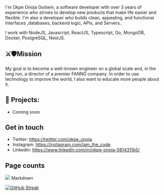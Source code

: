 I'm Okpe Onoja Godwin, a software developer with over 3 years of experience who strives to develop new products that make life easier and flexible. I'm also a developer who builds clean, appealing, and functional interfaces ,databases, backend logic, APIs, and Servers..

I work with NodeJS, Javascript, ReactJS, Typescript, Go, MongoDB, Docker, PostgreSQL, NestJS.

## ⚔️🛡Mission
My goal is to become a well-known engineer on a global scale and, in the long run, a director of a premier FANNG company. In order to use technology to improve the world, I also want to educate more people about it.



## 🌱 Projects: 
- Coming soon
## Get in touch
- Twitter: https://twitter.com/okpe_onoja
- Instagram: https://instagram.com/iam_the_code
- Linkedin: https://www.linkedin.com/in/okpe-onoja-5814311b5/

## Page counts
<a href="https://hits.seeyoufarm.com"><img src="https://hits.seeyoufarm.com/api/count/incr/badge.svg?url=https%3A%2F%2Fgithub.com%2Fonoja123&count_bg=%2379C83D&title_bg=%23555555&icon=&icon_color=%23E7E7E7&title=hits&edge_flat=false"/></a>
Markdown



[![GitHub Streak](https://github-readme-streak-stats.herokuapp.com?user=Onoja123&theme=dark&date_format=M%20j%5B%2C%20Y%5D)](https://git.io/streak-stats)

